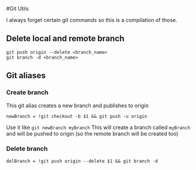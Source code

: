 #Git Utils

I always forget certain git commands so this is a compilation of those. 

## Delete local and remote branch

```
git push origin --delete <branch_name>
git branch -d <branch_name>
```

## Git aliases

### Create branch
This git alias creates a new branch and publishes to origin

```newBranch = !git checkout -b $1 && git push -u origin```

Use it like `git newBranch myBranch` This will create a branch called `myBranch` and will be pushed to origin (so the remote branch will be created too)

### Delete branch

`delBranch = !git push origin --delete $1 && git branch -d`